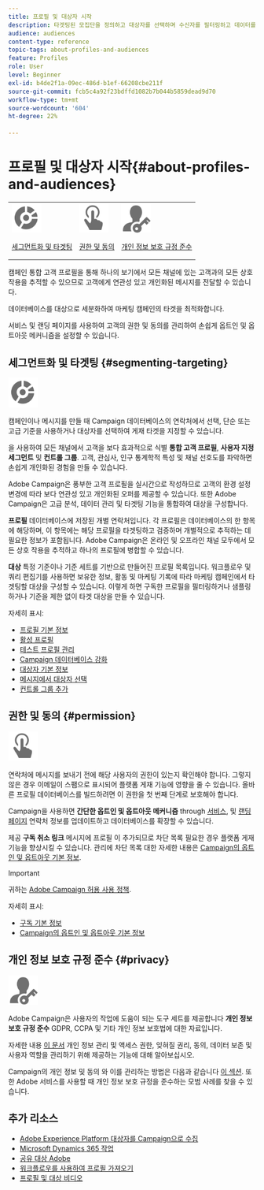 ```yaml
---
title: 프로필 및 대상자 시작
description: 타겟팅된 모집단을 정의하고 대상자를 선택하며 수신자를 필터링하고 데이터를 수집하며 프로필을 업데이트합니다.
audience: audiences
content-type: reference
topic-tags: about-profiles-and-audiences
feature: Profiles
role: User
level: Beginner
exl-id: b4de2f1a-09ec-486d-b1ef-66208cbe211f
source-git-commit: fcb5c4a92f23bdffd1082b7b044b5859dead9d70
workflow-type: tm+mt
source-wordcount: '604'
ht-degree: 22%

---
```


# 프로필 및 대상자 시작{#about-profiles-and-audiences}

<table>
<tr>
<td><img src="assets/do-not-localize/icon_segment.svg" width="60px"><p><a href="#segmenting-targeting">세그먼트화 및 타겟팅</a></p></td>
<td><img src="assets/do-not-localize/icon_permission.svg" width="60px"><p><a href="#permission">권한 및 동의</a></p></td>
<td><img src="assets/do-not-localize/icon_privacy.svg" width="60px"><p><a href="#privacy">개인 정보 보호 규정 준수</a></p></td></tr>
</table>

캠페인 통합 고객 프로필을 통해 하나의 보기에서 모든 채널에 있는 고객과의 모든 상호 작용을 추적할 수 있으므로 고객에게 연관성 있고 개인화된 메시지를 전달할 수 있습니다.

데이터베이스를 대상으로 세분화하여 마케팅 캠페인의 타겟을 최적화합니다.

서비스 및 랜딩 페이지를 사용하여 고객의 권한 및 동의를 관리하여 손쉽게 옵트인 및 옵트아웃 메커니즘을 설정할 수 있습니다.

## 세그먼트화 및 타겟팅 {#segmenting-targeting}

<img src="assets/do-not-localize/icon_segment.svg" width="60px">

캠페인이나 메시지를 만들 때 Campaign 데이터베이스의 연락처에서 선택, 단순 또는 고급 기준을 사용하거나 대상자를 선택하여 게재 타겟을 지정할 수 있습니다.

을 사용하여 모든 채널에서 고객을 보다 효과적으로 식별 **통합 고객 프로필**, **사용자 지정 세그먼트** 및 **컨트롤 그룹**. 고객, 관심사, 인구 통계학적 특성 및 채널 선호도를 파악하면 손쉽게 개인화된 경험을 만들 수 있습니다.

Adobe Campaign은 풍부한 고객 프로필을 실시간으로 작성하므로 고객의 환경 설정 변경에 따라 보다 연관성 있고 개인화된 오퍼를 제공할 수 있습니다. 또한 Adobe Campaign은 고급 분석, 데이터 관리 및 타겟팅 기능을 통합하여 대상을 구성합니다.

**프로필** 데이터베이스에 저장된 개별 연락처입니다. 각 프로필은 데이터베이스의 한 항목에 해당하며, 이 항목에는 해당 프로필을 타겟팅하고 검증하며 개별적으로 추적하는 데 필요한 정보가 포함됩니다. Adobe Campaign은 온라인 및 오프라인 채널 모두에서 모든 상호 작용을 추적하고 하나의 프로필에 병합할 수 있습니다.

**대상** 특정 기준이나 기준 세트를 기반으로 만들어진 프로필 목록입니다. 워크플로우 및 쿼리 편집기를 사용하면 보유한 정보, 활동 및 마케팅 기록에 따라 마케팅 캠페인에서 타겟팅할 대상을 구성할 수 있습니다. 이렇게 하면 구독한 프로필을 필터링하거나 샘플링하거나 기준을 제한 없이 타겟 대상을 만들 수 있습니다.

자세히 표시:

* [프로필 기본 정보](../../audiences/using/about-profiles.md)
* [활성 프로필](../../audiences/using/active-profiles.md)
* [테스트 프로필 관리](../../audiences/using/managing-test-profiles.md)
* [Campaign 데이터베이스 강화](../../audiences/using/enriching-campaign-database.md)
* [대상자 기본 정보](../../audiences/using/about-audiences.md)
* [메시지에서 대상자 선택](../../audiences/using/selecting-an-audience-in-a-message.md)
* [컨트롤 그룹 추가](../../sending/using/control-group.md)

## 권한 및 동의 {#permission}

<img src="assets/do-not-localize/icon_permission.svg"  width="60px">

연락처에 메시지를 보내기 전에 해당 사용자의 권한이 있는지 확인해야 합니다. 그렇지 않은 경우 이메일이 스팸으로 표시되어 플랫폼 게재 기능에 영향을 줄 수 있습니다. 올바른 프로필 데이터베이스를 빌드하려면 이 권한을 첫 번째 단계로 보호해야 합니다.

Campaign을 사용하면 **간단한 옵트인 및 옵트아웃 메커니즘** through [서비스](../../audiences/using/creating-a-service.md), 및 [랜딩 페이지](../../channels/using/getting-started-with-landing-pages.md) 연락처 정보를 업데이트하고 데이터베이스를 확장할 수 있습니다.

제공 **구독 취소 링크** 메시지에 프로필 이 추가되므로 차단 목록 필요한 경우 플랫폼 게재 기능을 향상시킬 수 있습니다. 관리에 차단 목록 대한 자세한 내용은 [Campaign의 옵트인 및 옵트아웃 기본 정보](../../audiences/using/about-opt-in-and-opt-out-in-campaign.md).

>[!IMPORTANT]
>
>귀하는 [Adobe Campaign 허용 사용 정책](https://www.adobe.com/legal/terms/aup.html).

자세히 표시:

* [구독 기본 정보](../../audiences/using/about-subscriptions.md)
* [Campaign의 옵트인 및 옵트아웃 기본 정보](../../audiences/using/about-opt-in-and-opt-out-in-campaign.md)

## 개인 정보 보호 규정 준수 {#privacy}

<img src="assets/do-not-localize/icon_privacy.svg" width="60px">

Adobe Campaign은 사용자의 작업에 도움이 되는 도구 세트를 제공합니다 **개인 정보 보호 규정 준수** GDPR, CCPA 및 기타 개인 정보 보호법에 대한 자료입니다.

자세한 내용 [이 문서](https://helpx.adobe.com/kr/campaign/kb/campaign-privacy.html) 개인 정보 관리 및 액세스 권한, 잊혀질 권리, 동의, 데이터 보존 및 사용자 역할을 관리하기 위해 제공하는 기능에 대해 알아보십시오.

Campaign의 개인 정보 및 동의 와 이를 관리하는 방법은 다음과 같습니다 [이 섹션](../../start/using/privacy.md). 또한 Adobe 서비스를 사용할 때 개인 정보 보호 규정을 준수하는 모범 사례를 찾을 수 있습니다.

## 추가 리소스

* [Adobe Experience Platform 대상자를 Campaign으로 수집](../../integrating/using/ingest-aep-data.md)
* [Microsoft Dynamics 365 작업](../../integrating/using/d365-acs-get-started.md)
* [공유 대상 Adobe](../../integrating/using/sharing-audiences-with-audience-manager-or-people-core-service.md)
* [워크플로우를 사용하여 프로필 가져오기](../../automating/using/creating-import-workflow-templates.md)
* [프로필 및 대상 비디오](https://experienceleague.adobe.com/docs/campaign-standard-learn/tutorials/profiles-and-audiences/creating-profiles-and-audiences.html)
